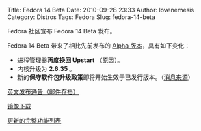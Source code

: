 Title: Fedora 14 Beta
Date: 2010-09-28 23:33
Author: lovenemesis
Category: Distros
Tags: Fedora
Slug: fedora-14-beta

Fedora 社区宣布 Fedora 14 Beta 发布。

Fedora 14 Beta 带来了相比先前发布的 [Alpha
版本](http://linuxtoy.org/archives/fedora-14-alpha.html)，具有如下变化：

-   进程管理器**再度换回 Upstart**
    （[原因](http://linuxtoy.org/archives/the-detail-of-dropping-systemd-in-fedora-14.html)）。
-   内核升级为 **2.6.35** 。
-   新的**保守软件包升级政策**即将开始生效于已发行版本。（[消息来源](http://www.h-online.com/open/news/item/Beta-version-of-Fedora-14-released-1097741.html)）

[英文发布通告（邮件存档）](http://lists.fedoraproject.org/pipermail/announce/2010-September/002864.html)

[镜像下载](http://fedoraproject.org/get-prerelease)

[更新的完整功能列表](http://fedoraproject.org/wiki/Releases/14/FeatureList?wkanF14b)
